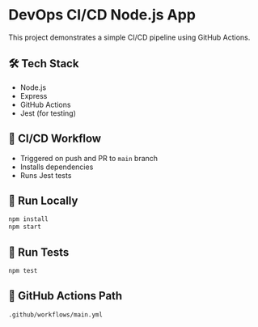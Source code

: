 # DevOps CI/CD Node.js App

This project demonstrates a simple CI/CD pipeline using GitHub Actions.

## 🛠️ Tech Stack
- Node.js
- Express
- GitHub Actions
- Jest (for testing)

## 🚀 CI/CD Workflow
- Triggered on push and PR to `main` branch
- Installs dependencies
- Runs Jest tests

## 🔧 Run Locally

```bash
npm install
npm start
```

## 🧪 Run Tests

```bash
npm test
```

## 📂 GitHub Actions Path
`.github/workflows/main.yml` 
